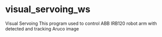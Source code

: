 # visual_servoing_ws
Visual Servoing
This program used to control ABB IRB120 robot arm with detected and tracking Aruco image 
